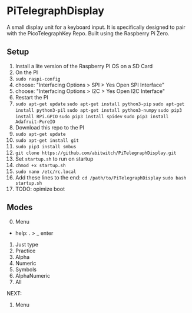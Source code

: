 # PiTelegraphDisplay
A small display unit for a keyboard input. It is specifically designed to pair with the PicoTelegraphKey Repo. Built using the Raspberry Pi Zero.


## Setup
1. Install a lite version of the Raspberry PI OS on a SD Card
0. On the PI
  1. `sudo raspi-config`
  2. choose: "Interfacing Options > SPI > Yes Open SPI Interface"
  3. choose: "Interfacing Options > I2C > Yes Open I2C Interface"
  4. Restart the PI
  5. `sudo apt-get update`
     `sudo apt-get install python3-pip`
     `sudo apt-get install python3-pil`
     `sudo apt-get install python3-numpy`
     `sudo pip3 install RPi.GPIO`
     `sudo pip3 install spidev`
     `sudo pip3 install Adafruit-PureIO`
2. Download this repo to the PI
  1. `sudo apt-get update`
  2. `sudo apt-get install git`
  3. `sudo pip3 install smbus`
  4. `git clone https://github.com/abitwitch/PiTelegraphDisplay.git`
3. Set `startup.sh` to run on startup
  1. `chmod +x startup.sh`
  2. `sudo nano /etc/rc.local`
  3. Add these lines to the end: 
    `cd /path/to/PiTelegraphDisplay`
    `sudo bash startup.sh`
4. TODO: opimize boot



## Modes
0. Menu 
  - help: . >     _ enter
1. Just type
2. Practice
  1. Alpha
  2. Numeric
  3. Symbols
  4. AlphaNumeric
  5. All



NEXT:
1. Menu
